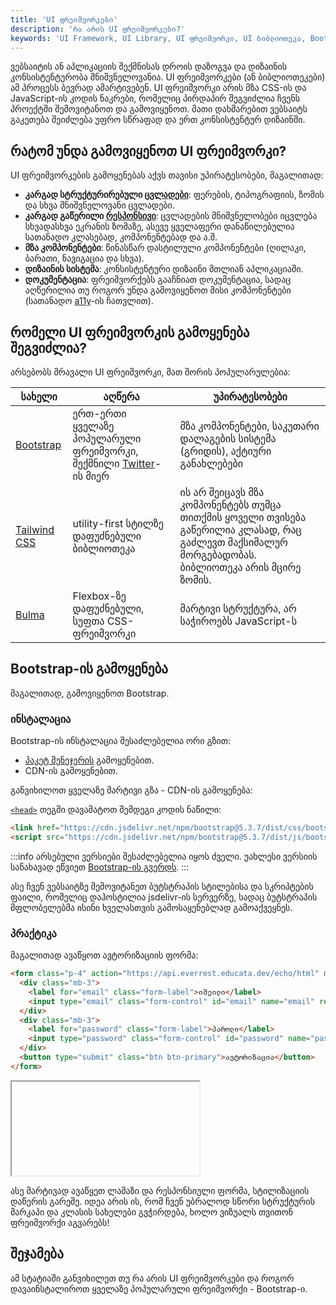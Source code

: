 ```yaml
---
title: 'UI ფრეიმვორკები'
description: 'რა არის UI ფრეიმვორკები?'
keywords: 'UI Framework, UI Library, UI ფრეიმვორკი, UI ბიბლიოთეკა, Bootstrap, ბუტსრეპი, Tailwind CSS, Bulma'
---
```


ვებსაიტის ან აპლიკაციის შექმნისას დროის დაზოგვა და დიზაინის კონსისტენტურობა მნიშვნელოვანია.
UI ფრეიმვორკები (ან ბიბლიოთეკები) ამ პროცესს ბევრად ამარტივებენ. UI ფრეიმვორკი არის მზა CSS-ის და JavaScript-ის კოდის ნაკრები,
რომელიც პირდაპირ შეგვიძლია ჩვენს პროექტში შემოვიტანოთ და გამოვიყენოთ. მათი დახმარებით ვებსაიტს გაკეთება შეიძლება უფრო სწრაფად და ერთ კონსისტენტურ დიზაინში.

## რატომ უნდა გამოვიყენოთ UI ფრეიმვორკი?

UI ფრეიმვორკების გამოყენებას აქვს თავისი უპირატესობები, მაგალითად:

- **კარგად სტრუქტურირებული [ცვლადები](./doc/guides/html-css/variables)**: ფერების, ტიპოგრაფიის, ზომის და სხვა მნიშვნელოვანი ცვლადები.
- **კარგად გაწერილი [რესპონსივი](./doc/guides/html-css/responsive)**: ცვლადების მნიშვნელობები იცვლება სხვადასხვა ეკრანის ზომაზე, ასევე ყველაფერი დანაწილებულია სათანადო კლასებად, კომპონენტებად და ა.შ.
- **მზა კომპონენტები**: წინასწარ დასტილული კომპონენტები (ღილაკი, ბარათი, ნავიგაცია და სხვა).
- **დიზაინის სისტემა**: კონსისტენტური დიზაინი მთლიან აპლიკაციაში.
- **დოკუმენტაცია**: ფრეიმვორქებს გააჩნიათ დოკუმენტაცია, სადაც აღწერილია თუ როგორ უნდა გამოვიყენოთ მისი კომპონენტები (სათანადო [a11y](./doc/guides/html-css/a11y)-ის ჩათვლით).

## რომელი UI ფრეიმვორკის გამოყენება შეგვიძლია?

არსებობს მრავალი UI ფრეიმვორკი, მათ შორის პოპულარულებია:

| სახელი                                   | აღწერა                                                                             | უპირატესობები                                                                                                                                   |
| ---------------------------------------- | ---------------------------------------------------------------------------------- | ----------------------------------------------------------------------------------------------------------------------------------------------- |
| [Bootstrap](https://getbootstrap.com/)   | ერთ-ერთი ყველაზე პოპულარული ფრეიმვორკი, შექმნილი [Twitter](https://x.com/)-ის მიერ | მზა კომპონენტები, საკუთარი დალაგების სისტემა (გრიდის), აქტიური განახლებები                                                                      |
| [Tailwind CSS](https://tailwindcss.com/) | utility-first სტილზე დაფუძნებული ბიბლიოთეკა                                        | ის არ შეიცავს მზა კომპონენტებს თუმცა თითქმის ყოველი თვისება გაწერილია კლასად, რაც გაძლევთ მაქსიმალურ მორგებადობას. ბიბლიოთეკა არის მცირე ზომის. |
| [Bulma](https://bulma.io/)               | Flexbox-ზე დაფუძნებული, სუფთა CSS-ფრეიმვორკი                                       | მარტივი სტრუქტურა, არ საჭიროებს JavaScript-ს                                                                                                    |

## Bootstrap-ის გამოყენება

მაგალითად, გამოვიყენოთ Bootstrap.

### ინსტალაცია

Bootstrap-ის ინსტალაცია შესაძლებელია ორი გზით:

- [პაკეტ მენეჯერის](./doc/guides/client-side-tools/package-management) გამოყენებით.
- CDN-ის გამოყენებით.

განვიხილოთ ყველაზე მარტივი გზა - CDN-ის გამოყენება:

[`<head>`](./doc/guides/html-css/introduction#HTML_დოკუმენტის_ანატომია) თეგში დავამატოთ შემდეგი კოდის ნაწილი:

```html
<link href="https://cdn.jsdelivr.net/npm/bootstrap@5.3.7/dist/css/bootstrap.min.css" rel="stylesheet" integrity="sha384-LN+7fdVzj6u52u30Kp6M/trliBMCMKTyK833zpbD+pXdCLuTusPj697FH4R/5mcr" crossorigin="anonymous" />
<script src="https://cdn.jsdelivr.net/npm/bootstrap@5.3.7/dist/js/bootstrap.bundle.min.js" integrity="sha384-ndDqU0Gzau9qJ1lfW4pNLlhNTkCfHzAVBReH9diLvGRem5+R9g2FzA8ZGN954O5Q" crossorigin="anonymous"></script>
```

:::info
არსებული ვერსიები შესაძლებელია იყოს ძველი. უახლესი ვერსიის სანახავად ეწვიეთ [Bootstrap-ის გვერდს](https://getbootstrap.com/).
:::

ასე ჩვენ ვებსაიტზე შემოვიტანეთ ბუტსტრაპის სტილებისა და სკრიპტების ფაილი, რომელიც დაჰოსტილია jsdelivr-ის სერვერზე,
სადაც ბუტსტრაპის მფლობელებმა ისინი ხველასთვის გამოსაყენებლად გამოაქვეყნეს.

### პრაქტიკა

მაგალითად ავაწყოთ ავტორიზაციის ფორმა:

```html
<form class="p-4" action="https://api.everrest.educata.dev/echo/html" method="post">
  <div class="mb-3">
    <label for="email" class="form-label">იმეილი</label>
    <input type="email" class="form-control" id="email" name="email" required />
  </div>
  <div class="mb-3">
    <label for="password" class="form-label">პაროლი</label>
    <input type="password" class="form-control" id="password" name="password" required />
  </div>
  <button type="submit" class="btn btn-primary">ავტორიზაცია</button>
</form>
```

<iframe data-sticky-example data-url="guides/html-css-bootstrap-form-example" data-title="Bootstrap ფორმის მაგალითი" data-height="260"></iframe>

ასე მარტივად ავაწყეთ ლამაზი და რესპონსიული ფორმა, სტილიზაციის დაწერის გარეშე.
იდეა არის ის, რომ ჩვენ უბრალოდ სწორი სტრუქტურის მარკაპი და კლასის სახელები გვჭირდება, ხოლო ვიზუალს თვითონ ფრეიმვორქი აგვარებს!

## შეჯამება

ამ სტატიაში განვიხილეთ თუ რა არის UI ფრეიმვორკები და როგორ დავაინსტალიროთ ყველაზე პოპულარული ფრეიმვორქი - Bootstrap-ი.
